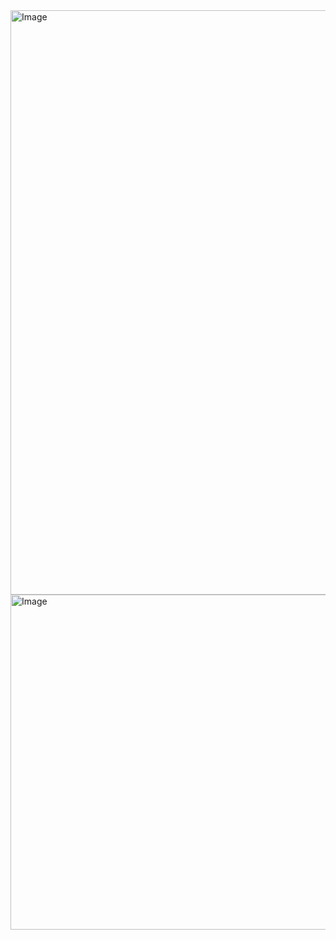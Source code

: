 <img width="998" height="935" alt="Image" src="https://github.com/user-attachments/assets/373ad000-0119-4219-9410-659a80de4cb5" />

<img width="995" height="536" alt="Image" src="https://github.com/user-attachments/assets/6828db49-3d1d-4a5c-b816-b0a3447b88ba" />